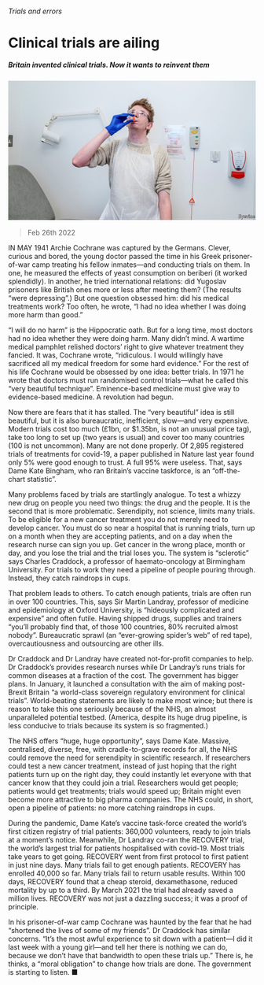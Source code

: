 ###### Trials and errors

# Clinical trials are ailing 

##### Britain invented clinical trials. Now it wants to reinvent them 

![image](images/20220226_BRP005_1.jpg) 

> Feb 26th 2022 

IN MAY 1941 Archie Cochrane was captured by the Germans. Clever, curious and bored, the young doctor passed the time in his Greek prisoner-of-war camp treating his fellow inmates—and conducting trials on them. In one, he measured the effects of yeast consumption on beriberi (it worked splendidly). In another, he tried international relations: did Yugoslav prisoners like British ones more or less after meeting them? (The results “were depressing”.) But one question obsessed him: did his medical treatments work? Too often, he wrote, “I had no idea whether I was doing more harm than good.”

“I will do no harm” is the Hippocratic oath. But for a long time, most doctors had no idea whether they were doing harm. Many didn’t mind. A wartime medical pamphlet relished doctors’ right to give whatever treatment they fancied. It was, Cochrane wrote, “ridiculous. I would willingly have sacrificed all my medical freedom for some hard evidence.” For the rest of his life Cochrane would be obsessed by one idea: better trials. In 1971 he wrote that doctors must run randomised control trials—what he called this “very beautiful technique”. Eminence-based medicine must give way to evidence-based medicine. A revolution had begun.


Now there are fears that it has stalled. The “very beautiful” idea is still beautiful, but it is also bureaucratic, inefficient, slow—and very expensive. Modern trials cost too much (£1bn, or $1.35bn, is not an unusual price tag), take too long to set up (two years is usual) and cover too many countries (100 is not uncommon). Many are not done properly. Of 2,895 registered trials of treatments for covid-19, a paper published in Nature last year found only 5% were good enough to trust. A full 95% were useless. That, says Dame Kate Bingham, who ran Britain’s vaccine taskforce, is an “off-the-chart statistic”.

Many problems faced by trials are startlingly analogue. To test a whizzy new drug on people you need two things: the drug and the people. It is the second that is more problematic. Serendipity, not science, limits many trials. To be eligible for a new cancer treatment you do not merely need to develop cancer. You must do so near a hospital that is running trials, turn up on a month when they are accepting patients, and on a day when the research nurse can sign you up. Get cancer in the wrong place, month or day, and you lose the trial and the trial loses you. The system is “sclerotic” says Charles Craddock, a professor of haemato-oncology at Birmingham University. For trials to work they need a pipeline of people pouring through. Instead, they catch raindrops in cups.

That problem leads to others. To catch enough patients, trials are often run in over 100 countries. This, says Sir Martin Landray, professor of medicine and epidemiology at Oxford University, is “hideously complicated and expensive” and often futile. Having shipped drugs, supplies and trainers “you’ll probably find that, of those 100 countries, 80% recruited almost nobody”. Bureaucratic sprawl (an “ever-growing spider’s web” of red tape), overcautiousness and outsourcing are other ills.

Dr Craddock and Dr Landray have created not-for-profit companies to help. Dr Craddock’s provides research nurses while Dr Landray’s runs trials for common diseases at a fraction of the cost. The government has bigger plans. In January, it launched a consultation with the aim of making post-Brexit Britain “a world-class sovereign regulatory environment for clinical trials”. World-beating statements are likely to make most wince; but there is reason to take this one seriously because of the NHS, an almost unparalleled potential testbed. (America, despite its huge drug pipeline, is less conducive to trials because its system is so fragmented.)

The NHS offers “huge, huge opportunity”, says Dame Kate. Massive, centralised, diverse, free, with cradle-to-grave records for all, the NHS could remove the need for serendipity in scientific research. If researchers could test a new cancer treatment, instead of just hoping that the right patients turn up on the right day, they could instantly let everyone with that cancer know that they could join a trial. Researchers would get people; patients would get treatments; trials would speed up; Britain might even become more attractive to big pharma companies. The NHS could, in short, open a pipeline of patients: no more catching raindrops in cups.

During the pandemic, Dame Kate’s vaccine task-force created the world’s first citizen registry of trial patients: 360,000 volunteers, ready to join trials at a moment’s notice. Meanwhile, Dr Landray co-ran the RECOVERY trial, the world’s largest trial for patients hospitalised with covid-19. Most trials take years to get going. RECOVERY went from first protocol to first patient in just nine days. Many trials fail to get enough patients. RECOVERY has enrolled 40,000 so far. Many trials fail to return usable results. Within 100 days, RECOVERY found that a cheap steroid, dexamethasone, reduced mortality by up to a third. By March 2021 the trial had already saved a million lives. RECOVERY was not just a dazzling success; it was a proof of principle.

In his prisoner-of-war camp Cochrane was haunted by the fear that he had “shortened the lives of some of my friends”. Dr Craddock has similar concerns. “It’s the most awful experience to sit down with a patient—I did it last week with a young girl—and tell her there is nothing we can do, because we don’t have that bandwidth to open these trials up.” There is, he thinks, a “moral obligation” to change how trials are done. The government is starting to listen. ■

